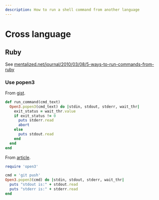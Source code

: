 ```yaml
---
description: How to run a shell command from another language
---
```

# Cross language



## Ruby

See [mentalized.net/journal/2010/03/08/5-ways-to-run-commands-from-ruby](https://mentalized.net/journal/2010/03/08/5-ways-to-run-commands-from-ruby/)


### Use popen3

From [gist](https://gist.github.com/zparnold/0e72d7d3563da2704b900e3b953a8229).

```ruby
def run_command(cmd_text)
  Open3.popen3(cmd_text) do |stdin, stdout, stderr, wait_thr|
    exit_status = wait_thr.value
    if exit_status != 0
      puts stderr.read
      abort
    else
      puts stdout.read
    end
  end
end
```


From [article](https://redpanthers.co/different-ways-to-run-shell-commands-in-ruby/).
```ruby
require 'open3'

cmd = 'git push'
Open3.popen3(cmd) do |stdin, stdout, stderr, wait_thr|
  puts "stdout is:" + stdout.read
  puts "stderr is:" + stderr.read
end
```
